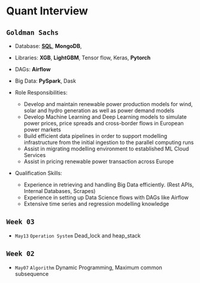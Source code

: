 # Quant Interview

## `Goldman Sachs`
* Database: [**SQL**](https://www.w3schools.com/python/python_mysql_getstarted.asp), **MongoDB**,
* Libraries: **XGB**, **LightGBM**, Tensor flow, Keras, **Pytorch**
* DAGs: **Airflow**
* Big Data: **PySpark**, Dask

* Role Responsibilities:
  - Develop and maintain renewable power production models for wind, solar and hydro generation as well as power demand models
  - Develop Machine Learning and Deep Learning models to simulate power prices, price spreads and cross-border flows in European power markets
  - Build efficient data pipelines in order to support modelling infrastructure from the initial ingestion to the parallel computing runs
  - Assist in migrating modelling environment to established ML Cloud Services
  - Assist in pricing renewable power transaction across Europe
* Qualification Skills:
  -  Experience in retrieving and handling Big Data efficiently. (Rest APIs, Internal Databases, Scrapes)
  - Experience in setting up Data Science flows with DAGs like Airflow
  - Extensive time series and regression modelling knowledge

## `Week 03`
* `May13` `Operation System` Dead_lock and heap_stack

## `Week 02`
* `May07` `Algorithm` Dynamic Programming, Maximum common subsequence
